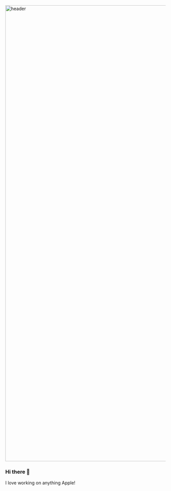 <img width="1431" alt="header" src="https://github.com/carsongro/carsongro/assets/94569763/fb41a709-abbf-4160-9d2c-05c567bdd574">

### Hi there 👋

I love working on anything Apple!

